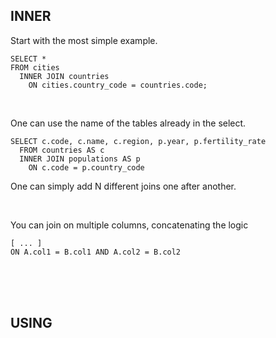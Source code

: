 ## INNER

Start with the most simple example.
```
SELECT *
FROM cities
  INNER JOIN countries
    ON cities.country_code = countries.code;
```

<br>

One can use the name of the tables already in the select.
```
SELECT c.code, c.name, c.region, p.year, p.fertility_rate
  FROM countries AS c
  INNER JOIN populations AS p
    ON c.code = p.country_code
```
One can simply add N different joins one after another.

<br>

You can join on multiple columns, concatenating the logic
```
[ ... ]
ON A.col1 = B.col1 AND A.col2 = B.col2
```

<br><br><br>
## USING
